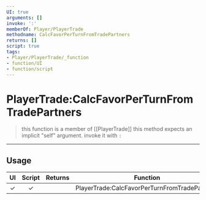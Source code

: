 ```yaml
---
UI: true
arguments: []
invoke: ':'
memberOf: Player/PlayerTrade
methodname: CalcFavorPerTurnFromTradePartners
returns: []
script: true
tags:
- Player/PlayerTrade/_function
- function/UI
- function/script
---
```

# PlayerTrade:CalcFavorPerTurnFromTradePartners
> this function is a member of [[PlayerTrade]]
> this method expects an implicit "self" argument. invoke it with `:`
-----
## Usage
|  UI | Script | Returns | Function | Arguments |
|:---:|:------:|-------:|:--------:|:---------|
|✓|✓||PlayerTrade:CalcFavorPerTurnFromTradePartners||
